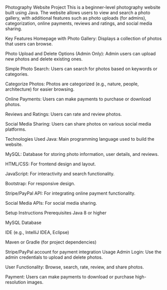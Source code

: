 Photography Website Project
This is a beginner-level photography website built using Java. The website allows users to view and search a photo gallery, with additional features such as photo uploads (for admins), categorization, online payments, reviews and ratings, and social media sharing.

Key Features
Homepage with Photo Gallery: Displays a collection of photos that users can browse.

Photo Upload and Delete Options (Admin Only): Admin users can upload new photos and delete existing ones.

Simple Photo Search: Users can search for photos based on keywords or categories.

Categorize Photos: Photos are categorized (e.g., nature, people, architecture) for easier browsing.

Online Payments: Users can make payments to purchase or download photos.

Reviews and Ratings: Users can rate and review photos.

Social Media Sharing: Users can share photos on various social media platforms.

Technologies Used
Java: Main programming language used to build the website.

MySQL: Database for storing photo information, user details, and reviews.

HTML/CSS: For frontend design and layout.

JavaScript: For interactivity and search functionality.

Bootstrap: For responsive design.

Stripe/PayPal API: For integrating online payment functionality.

Social Media APIs: For social media sharing.

Setup Instructions
Prerequisites
Java 8 or higher

MySQL Database

IDE (e.g., IntelliJ IDEA, Eclipse)

Maven or Gradle (for project dependencies)

Stripe/PayPal account for payment integration
Usage
Admin Login: Use the admin credentials to upload and delete photos.

User Functionality: Browse, search, rate, review, and share photos.

Payment: Users can make payments to download or purchase high-resolution images.
